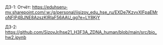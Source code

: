 ДЗ-1:
  Отчёт: https://eduhseru-my.sharepoint.com/:w:/g/personal/iisizov_edu_hse_ru/EXDe7KzvvXlFpaEMroNFIP4BJNE8AzszKlRIaF56AAU_gg?e=LY8KjY
  
ДЗ-2:
  https://github.com/SizovJr/hse21_H3F3A_ZDNA_human/blob/main/src/bio_hw2.ipynb
